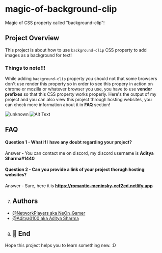 # magic-of-background-clip
Magic of CSS property called "background-clip"!
## Project Overview
This project is about how to use `background-clip` CSS property to add images as a background for text!
### Things to note!!!
While adding `background-clip` property you should not that some browsers don't use render this property so in order to see this propery in action on chrome or mozilla or whatever browser you use, you have to use **vendor prefixes** so that this CSS property works properly.
Here's the output of my project and you can also view this project through hosting websites, you can check more information about it in **FAQ** section!

![unknown](https://user-images.githubusercontent.com/95962046/147384272-d08dfdfd-a0ec-4695-a277-8f7165494883.png)
 ![Alt Text](https://media.giphy.com/media/ezloJa0SXeryC7I0o4/giphy.gif) 
 
 ## FAQ

#### Question 1 - What if I have any doubt regarding your project?

Answer - You can contact me on discord, my discord username is **Aditya Sharma#1440**

#### Question 2 - Can you provide a link of your project thorugh hosting websites?

Answer - Sure, here it is **https://romantic-meninsky-ccf2ed.netlify.app**

7. ## Authors

- [@NetworkPlayers aka NeOn_Gamer](https://github.com/NetworkPlayers)
- [@Aditya0100 aka Aditya Sharma](https://github.com/Aditya0100)

8. ## 🚀 End
Hope this project helps you to learn something new. :D
